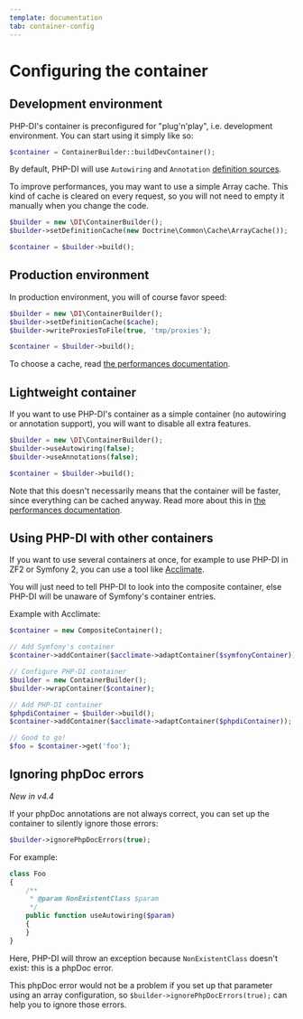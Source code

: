 ```yaml
---
template: documentation
tab: container-config
---
```


# Configuring the container

## Development environment

PHP-DI's container is preconfigured for "plug'n'play", i.e. development environment. You can start using it simply like so:


```php
$container = ContainerBuilder::buildDevContainer();
```

By default, PHP-DI will use `Autowiring` and `Annotation` [definition sources](definition.md).

To improve performances, you may want to use a simple Array cache. This kind of cache is cleared on every request, so you will not need to empty it manually when you change the code.

```php
$builder = new \DI\ContainerBuilder();
$builder->setDefinitionCache(new Doctrine\Common\Cache\ArrayCache());

$container = $builder->build();
```

## Production environment

In production environment, you will of course favor speed:

```php
$builder = new \DI\ContainerBuilder();
$builder->setDefinitionCache($cache);
$builder->writeProxiesToFile(true, 'tmp/proxies');

$container = $builder->build();
```

To choose a cache, read [the performances documentation](performances.md).

## Lightweight container

If you want to use PHP-DI's container as a simple container (no autowiring or annotation support), you will want to disable all extra features.

```php
$builder = new \DI\ContainerBuilder();
$builder->useAutowiring(false);
$builder->useAnnotations(false);

$container = $builder->build();
```

Note that this doesn't necessarily means that the container will be faster, since everything can be cached anyway.
Read more about this in [the performances documentation](performances.md).

## Using PHP-DI with other containers

If you want to use several containers at once, for example to use PHP-DI in ZF2 or Symfony 2, you can
use a tool like [Acclimate](https://github.com/jeremeamia/acclimate).

You will just need to tell PHP-DI to look into the composite container, else PHP-DI will be unaware
of Symfony's container entries.

Example with Acclimate:

```php
$container = new CompositeContainer();

// Add Symfony's container
$container->addContainer($acclimate->adaptContainer($symfonyContainer));

// Configure PHP-DI container
$builder = new ContainerBuilder();
$builder->wrapContainer($container);

// Add PHP-DI container
$phpdiContainer = $builder->build();
$container->addContainer($acclimate->adaptContainer($phpdiContainer));

// Good to go!
$foo = $container->get('foo');
```

## Ignoring phpDoc errors

*New in v4.4*

If your phpDoc annotations are not always correct, you can set up the container to silently ignore those errors:

```php
$builder->ignorePhpDocErrors(true);
```

For example:

```php
class Foo
{
    /**
     * @param NonExistentClass $param
     */
    public function useAutowiring($param)
    {
    }
}
```

Here, PHP-DI will throw an exception because `NonExistentClass` doesn't exist: this is a phpDoc error.

This phpDoc error would not be a problem if you set up that parameter using an array configuration,
so `$builder->ignorePhpDocErrors(true);` can help you to ignore those errors.
